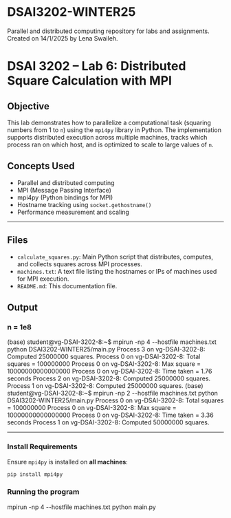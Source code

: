 # DSAI3202-WINTER25
Parallel and distributed computing repository for labs and assignments. Created on 14/1/2025 by Lena Swaileh.

# DSAI 3202 – Lab 6: Distributed Square Calculation with MPI

## Objective
This lab demonstrates how to parallelize a computational task (squaring numbers from 1 to `n`) using the `mpi4py` library in Python. The implementation supports distributed execution across multiple machines, tracks which process ran on which host, and is optimized to scale to large values of `n`.

## Concepts Used
- Parallel and distributed computing
- MPI (Message Passing Interface)
- mpi4py (Python bindings for MPI)
- Hostname tracking using `socket.gethostname()`
- Performance measurement and scaling

---

## Files
- `calculate_squares.py`: Main Python script that distributes, computes, and collects squares across MPI processes.
- `machines.txt`: A text file listing the hostnames or IPs of machines used for MPI execution.
- `README.md`: This documentation file.

## Output
### n = 1e8
(base) student@vg-DSAI-3202-8:~$ mpirun -np 4 --hostfile machines.txt python DSAI3202-WINTER25/main.py
Process 3 on vg-DSAI-3202-8: Computed 25000000 squares.
Process 0 on vg-DSAI-3202-8: Total squares = 100000000
Process 0 on vg-DSAI-3202-8: Max square = 10000000000000000
Process 0 on vg-DSAI-3202-8: Time taken = 1.76 seconds
Process 2 on vg-DSAI-3202-8: Computed 25000000 squares.
Process 1 on vg-DSAI-3202-8: Computed 25000000 squares.
(base) student@vg-DSAI-3202-8:~$ mpirun -np 2 --hostfile machines.txt python DSAI3202-WINTER25/main.py
Process 0 on vg-DSAI-3202-8: Total squares = 100000000
Process 0 on vg-DSAI-3202-8: Max square = 10000000000000000
Process 0 on vg-DSAI-3202-8: Time taken = 3.36 seconds
Process 1 on vg-DSAI-3202-8: Computed 50000000 squares.

---

### Install Requirements
Ensure `mpi4py` is installed on **all machines**:
```bash
pip install mpi4py
```

### Running the program
mpirun -np 4 --hostfile machines.txt python main.py

